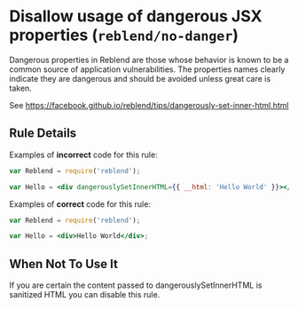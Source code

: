 # Disallow usage of dangerous JSX properties (`reblend/no-danger`)

<!-- end auto-generated rule header -->

Dangerous properties in Reblend are those whose behavior is known to be a common source of application vulnerabilities. The properties names clearly indicate they are dangerous and should be avoided unless great care is taken.

See <https://facebook.github.io/reblend/tips/dangerously-set-inner-html.html>

## Rule Details

Examples of **incorrect** code for this rule:

```jsx
var Reblend = require('reblend');

var Hello = <div dangerouslySetInnerHTML={{ __html: 'Hello World' }}></div>;
```

Examples of **correct** code for this rule:

```jsx
var Reblend = require('reblend');

var Hello = <div>Hello World</div>;
```

## When Not To Use It

If you are certain the content passed to dangerouslySetInnerHTML is sanitized HTML you can disable this rule.
